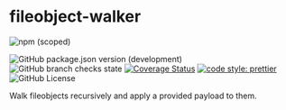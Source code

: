 # fileobject-walker

![npm (scoped)](https://img.shields.io/npm/v/@mischback/fileobject-walker?style=flat)

![GitHub package.json version (development)](https://img.shields.io/github/package-json/v/mischback/fileobject-walker/development?style=flat)
![GitHub branch checks state](https://img.shields.io/github/workflow/status/mischback/fileobject-walker/CI%20default%20branch?style=flat&logo=github)
[![Coverage Status](https://coveralls.io/repos/github/Mischback/fileobject-walker/badge.svg)](https://coveralls.io/github/Mischback/fileobject-walker)
[![code style: prettier](https://img.shields.io/badge/code_style-prettier-ff69b4.svg?style=flat&logo=prettier)](https://github.com/prettier/prettier)
![GitHub License](https://img.shields.io/github/license/mischback/fileobject-walker?style=flat)

Walk fileobjects recursively and apply a provided payload to them.
